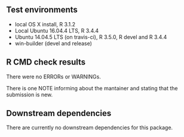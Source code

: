 ## Test environments
* local OS X install, R 3.1.2
* Local Ubuntu 16.04.4 LTS, R 3.4.4
* Ubuntu 14.04.5 LTS (on travis-ci), R 3.5.0, R devel and R 3.4.4
* win-builder (devel and release)

## R CMD check results
There were no ERRORs or WARNINGs.

There is one NOTE informing about the mantainer and stating that the submission
is new.

## Downstream dependencies
There are currently no downstream dependencies for this package.


